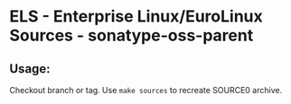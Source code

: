 # ELS - Enterprise Linux/EuroLinux Sources - sonatype-oss-parent
 
## Usage:
  Checkout branch or tag. Use `make sources` to recreate  SOURCE0 archive.
